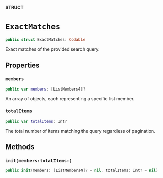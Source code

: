 **STRUCT**

# `ExactMatches`

```swift
public struct ExactMatches: Codable
```

Exact matches of the provided search query.

## Properties
### `members`

```swift
public var members: [ListMembers4]?
```

An array of objects, each representing a specific list member.

### `totalItems`

```swift
public var totalItems: Int?
```

The total number of items matching the query regardless of pagination.

## Methods
### `init(members:totalItems:)`

```swift
public init(members: [ListMembers4]? = nil, totalItems: Int? = nil)
```
